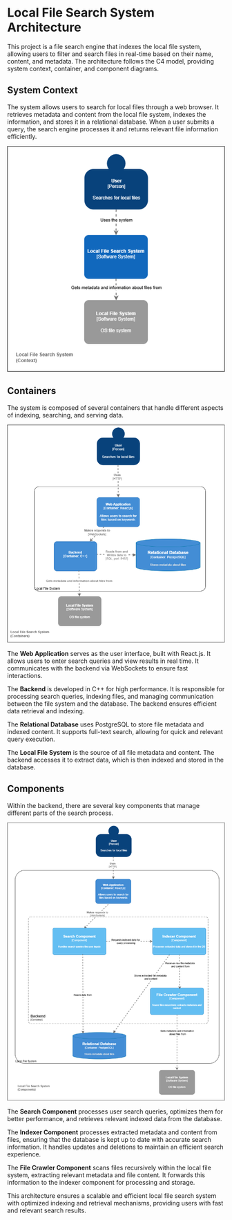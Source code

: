 # Local File Search System Architecture

This project is a file search engine that indexes the local file system, allowing users to filter and search files in real-time based on their name, content, and metadata. The architecture follows the C4 model, providing system context, container, and component diagrams.

## System Context

The system allows users to search for local files through a web browser. It retrieves metadata and content from the local file system, indexes the information, and stores it in a relational database. When a user submits a query, the search engine processes it and returns relevant file information efficiently.

![Context Diagram](images/SD-Context.drawio.png)


## Containers

The system is composed of several containers that handle different aspects of indexing, searching, and serving data.

![Container Diagram](images/SD-Container.drawio.png)


The **Web Application** serves as the user interface, built with React.js. It allows users to enter search queries and view results in real time. It communicates with the backend via WebSockets to ensure fast interactions.

The **Backend** is developed in C++ for high performance. It is responsible for processing search queries, indexing files, and managing communication between the file system and the database. The backend ensures efficient data retrieval and indexing.

The **Relational Database** uses PostgreSQL to store file metadata and indexed content. It supports full-text search, allowing for quick and relevant query execution.

The **Local File System** is the source of all file metadata and content. The backend accesses it to extract data, which is then indexed and stored in the database.

## Components

Within the backend, there are several key components that manage different parts of the search process.

![Component Diagram](images/SD-Component.drawio.png)


The **Search Component** processes user search queries, optimizes them for better performance, and retrieves relevant indexed data from the database.

The **Indexer Component** processes extracted metadata and content from files, ensuring that the database is kept up to date with accurate search information. It handles updates and deletions to maintain an efficient search experience.

The **File Crawler Component** scans files recursively within the local file system, extracting relevant metadata and file content. It forwards this information to the indexer component for processing and storage.

This architecture ensures a scalable and efficient local file search system with optimized indexing and retrieval mechanisms, providing users with fast and relevant search results.










